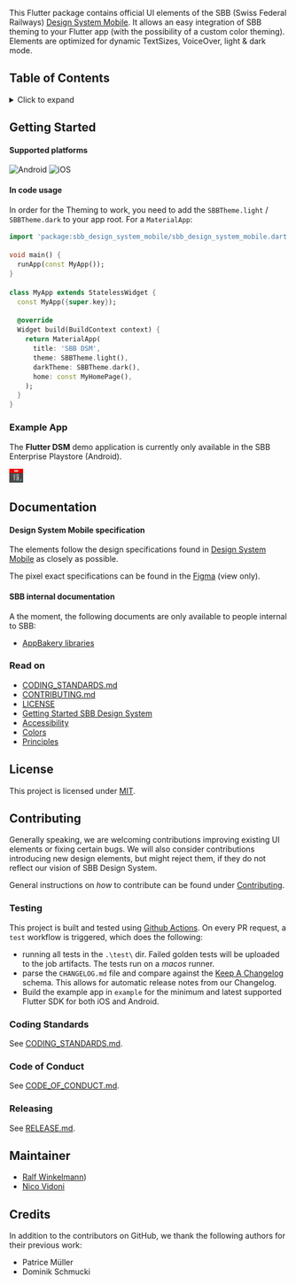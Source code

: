 This Flutter package contains official UI elements of the SBB (Swiss Federal Railways) [Design System Mobile].
It allows an easy integration of SBB theming to your Flutter app (with the possibility of a custom color theming).
Elements are optimized for dynamic TextSizes, VoiceOver, light & dark mode.

## Table of Contents

<details>
<summary>Click to expand</summary>

- [Table of Contents](#table-of-contents)
- [Getting Started](#getting-started)
    - [Supported platforms](#supported-platforms)
    - [In code usage](#in-code-usage)
  - [Example App](#example-app)
- [Documentation](#documentation)
    - [Design System Mobile specification](#design-system-mobile-specification)
    - [SBB internal documentation](#sbb-internal-documentation)
  - [Read on](#read-on)
- [License](#license)
- [Contributing](#contributing)
  - [Testing](#testing)
  - [Coding Standards](#coding-standards)
  - [Code of Conduct](#code-of-conduct)
  - [Releasing](#releasing)
- [Maintainer](#maintainer)
- [Credits](#credits)


</details>

<a id="Getting-Started"></a>

## Getting Started

#### Supported platforms

<div id="supported_platforms">
  <img src="https://img.shields.io/badge/Android-3DDC84?style=for-the-badge&logo=android&logoColor=white" alt="Android"/>
  <img src="https://img.shields.io/badge/iOS-000000?style=for-the-badge&logo=apple&logoColor=white" alt="iOS">
</div>

#### In code usage

In order for the Theming to work, you need to add the `SBBTheme.light` / `SBBTheme.dark` to your app root. For a `MaterialApp`:

```Dart
import 'package:sbb_design_system_mobile/sbb_design_system_mobile.dart';

void main() {
  runApp(const MyApp());
}

class MyApp extends StatelessWidget {
  const MyApp({super.key});

  @override
  Widget build(BuildContext context) {
    return MaterialApp(
      title: 'SBB DSM',
      theme: SBBTheme.light(),
      darkTheme: SBBTheme.dark(),
      home: const MyHomePage(),
    );
  }
}

```

### Example App

The **Flutter DSM** demo application is currently only available in the SBB Enterprise Playstore (Android).

<p align="left"><img src="https://raw.githubusercontent.com/SchweizerischeBundesbahnen/design_system_flutter/main/example/gallery/example_app_icon.webp" alt="Icon of the example app" width="5%"></p>

<a id="Documentation"></a>

## Documentation

#### Design System Mobile specification

The elements follow the design specifications found in [Design System Mobile] as closely as possible.

The pixel exact specifications can be found in the [Figma](https://www.figma.com/design/WOtLIam1xwrqcgnAITsEhV/Design-System-Mobile) (view only).

#### SBB internal documentation

A the moment, the following documents are only available to people internal to SBB:
* [AppBakery libraries](https://sbb.sharepoint.com/sites/app-bakery/SitePages/Mobile-Libraries.aspx "AppBakery libraries")

### Read on

- [CODING_STANDARDS.md](CODING_STANDARDS.md)
- [CONTRIBUTING.md](CONTRIBUTING.md)
- [LICENSE](LICENSE)
- [Getting Started SBB Design System](https://digital.sbb.ch/de/design-system/getting-started/designing/)
- [Accessibility](https://digital.sbb.ch/de/accessibility/introduction/about-this-guide/)
- [Colors](https://digital.sbb.ch/de/foundation/colors/base-colors/)
- [Principles](https://digital.sbb.ch/de/principles/ux-principles/overview/)

<a id="License"></a>

## License

This project is licensed under [MIT](LICENSE.md).

<a id="Contributing"></a>

## Contributing

Generally speaking, we are welcoming contributions improving existing UI elements or fixing certain bugs. We will also consider contributions introducing new design elements, but might reject them, if they do not reflect our vision of SBB Design System.

General instructions on _how_ to contribute can be found under [Contributing](Contributing.md).


### Testing
This project is built and tested using [Github Actions](https://docs.github.com/en/actions). On every PR request, a `test` workflow is triggered, which does the following:

* running all tests in the `.\test\` dir. Failed golden tests will be uploaded to the job artifacts. The tests run on a _macos_ runner.
* parse the `CHANGELOG.md` file and compare against the [Keep A Changelog](https://keepachangelog.com/en/1.1.0/) schema. This allows for automatic release notes from our Changelog.
* Build the example app in `example` for the minimum and latest supported Flutter SDK for both iOS and Android.

### Coding Standards

See [CODING_STANDARDS.md](CODING_STANDARDS.md).

<a id="code-of-conduct"></a>

### Code of Conduct

See [CODE_OF_CONDUCT.md](CODE_OF_CONDUCT.md).

### Releasing

See [RELEASE.md](RELEASE.md).

<a id="Contributing"></a>

## Maintainer

* [Ralf Winkelmann](https://github.com/rawi-coding))
* [Nico Vidoni](https://github.com/smallTrogdor)

## Credits

In addition to the contributors on GitHub, we thank the following authors for their previous work:
*  Patrice Müller
*  Dominik Schmucki


[Design System Mobile]: https://digital.sbb.ch/en/design-system/mobile/overview/
